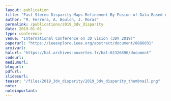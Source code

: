 ```yaml
---
layout: publication
title: "Fast Stereo Disparity Maps Refinement By Fusion of Data-Based And Model-Based Estimations"
author: "M. Ferrera, A. Boulch, J. Moras"
permalink: /publications/2019_3dv_disparity
date: 2019-01-01
type: conference
venue: "International Conference on 3D vision (3DV 2019)"
paperurl: "https://ieeexplore.ieee.org/abstract/document/8886031"
arxivurl: 
halurl: "https://hal.archives-ouvertes.fr/hal-02326896/document"
codeurl: 
mediumurl: 
blogurl: 
pdfurl: 
slidesurl: 
teaser: "/files/2019_3dv_disparity/2019_3dv_disparity_thumbnail.png"
note:
noteimportant: 
---
```





